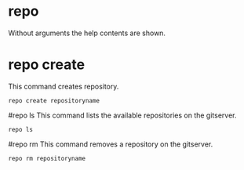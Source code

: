 # repo
Without arguments the help contents are shown.

# repo create
This command creates repository.
```
repo create repositoryname
```

#repo ls
This command lists the available repositories on the gitserver.
```
repo ls
```

#repo rm
This command removes a repository on the gitserver.
```
repo rm repositoryname
```



